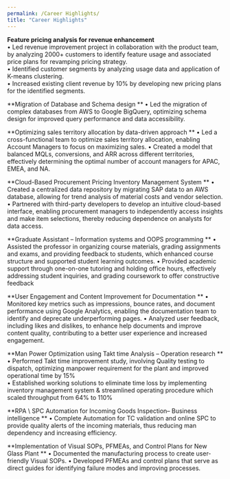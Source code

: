 ```yaml
---
permalink: /Career Highlights/
title: "Career Highlights"
---
```


**Feature pricing analysis for revenue enhancement**  
•  Led revenue improvement project in collaboration with the product team, by analyzing 2000+ customers to identify 
feature usage and associated price plans for revamping pricing strategy.  
• Identified customer segments by analyzing usage data and application of K-means clustering.  
•  Increased existing client revenue by 10% by developing new pricing plans for the identified segments.

**Migration of Database and Schema design  **
• Led the migration of complex databases from AWS to Google BigQuery, optimizing schema design for improved query 
performance and data accessibility.

**Optimizing sales territory allocation by data-driven approach  **
• Led a cross-functional team to optimize sales territory allocation, enabling Account Managers to focus on maximizing 
sales. 
• Created a model that balanced MQLs, conversions, and ARR across different territories, effectively determining the 
optimal number of account managers for APAC, EMEA, and NA. 

**Cloud-Based Procurement Pricing Inventory Management System  **
• Created a centralized data repository by migrating SAP data to an AWS database, allowing for trend analysis of 
material costs and vendor selection. 
• Partnered with third-party developers to develop an intuitive cloud-based interface, enabling procurement managers 
to independently access insights and make item selections, thereby reducing dependence on analysts for data 
access. 

**Graduate Assistant – Information systems and OOPS programming  **
• Assisted the professor in organizing course materials, grading assignments and exams, and providing feedback to 
students, which enhanced course structure and supported student learning outcomes. 
• Provided academic support through one-on-one tutoring and holding office hours, effectively addressing student 
inquiries, and grading coursework to offer constructive feedback 

**User Engagement and Content Improvement for Documentation  **
• Monitored key metrics such as impressions, bounce rates, and document performance using Google Analytics, 
enabling the documentation team to identify and deprecate underperforming pages. 
• Analyzed user feedback, including likes and dislikes, to enhance help documents and improve content quality, 
contributing to a better user experience and increased engagement. 

**Man Power Optimization using Takt time Analysis – Operation research  **
• Performed Takt time improvement study, involving Quality testing to dispatch, optimizing manpower requirement for 
the plant and improved operational time by 15%  
• Established working solutions to eliminate time loss by implementing inventory management system & streamlined 
operating procedure which scaled throughput from 64% to 110% 

**RPA \ SPC Automation for Incoming Goods Inspection– Business intelligence  **
• Complete Automation for TC validation and online SPC to provide quality alerts of the incoming materials, thus 
reducing man dependency and increasing efficiency. 

**Implementation of Visual SOPs, PFMEAs, and Control Plans for New Glass Plant  **
• Documented the manufacturing process to create user-friendly Visual SOPs. 
• Developed PFMEAs and control plans that serve as direct guides for identifying failure modes and improving 
processes.
